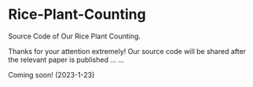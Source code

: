 # Rice-Plant-Counting
Source Code of Our Rice Plant Counting.

Thanks for your attention extremely! Our source code will be shared after the relevant paper is published ... ... 

Coming soon!  (2023-1-23)
